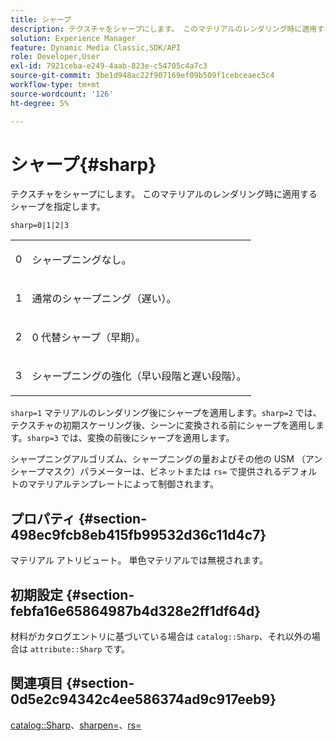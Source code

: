 ```yaml
---
title: シャープ
description: テクスチャをシャープにします。 このマテリアルのレンダリング時に適用するシャープを指定します。
solution: Experience Manager
feature: Dynamic Media Classic,SDK/API
role: Developer,User
exl-id: 7921ceba-e249-4aab-823e-c54705c4a7c3
source-git-commit: 3be1d948ac22f907169ef09b509f1cebceaec5c4
workflow-type: tm+mt
source-wordcount: '126'
ht-degree: 5%

---
```


# シャープ{#sharp}

テクスチャをシャープにします。 このマテリアルのレンダリング時に適用するシャープを指定します。

`sharp=0|1|2|3`

<table id="simpletable_04B4EAA7CE7D4ED48A61A50CD001388F"> 
 <tr class="strow"> 
  <td class="stentry"> <p>0 </p> </td> 
  <td class="stentry"> <p>シャープニングなし。 </p> </td> 
 </tr> 
 <tr class="strow"> 
  <td class="stentry"> <p>1 </p> </td> 
  <td class="stentry"> <p>通常のシャープニング（遅い）。 </p> </td> 
 </tr> 
 <tr class="strow"> 
  <td class="stentry"> <p>2 </p> </td> 
  <td class="stentry"> <p>0 代替シャープ（早期）。 </p> </td> 
 </tr> 
 <tr class="strow"> 
  <td class="stentry"> <p>3 </p> </td> 
  <td class="stentry"> <p>シャープニングの強化（早い段階と遅い段階）。 </p> </td> 
 </tr> 
</table>

`sharp=1` マテリアルのレンダリング後にシャープを適用します。`sharp=2` では、テクスチャの初期スケーリング後、シーンに変換される前にシャープを適用します。`sharp=3` では、変換の前後にシャープを適用します。

シャープニングアルゴリズム、シャープニングの量およびその他の USM （アンシャープマスク）パラメーターは、ビネットまたは `rs=` で提供されるデフォルトのマテリアルテンプレートによって制御されます。

## プロパティ {#section-498ec9fcb8eb415fb99532d36c11d4c7}

マテリアル アトリビュート。 単色マテリアルでは無視されます。

## 初期設定 {#section-febfa16e65864987b4d328e2ff1df64d}

材料がカタログエントリに基づいている場合は `catalog::Sharp`、それ以外の場合は `attribute::Sharp` です。

## 関連項目 {#section-0d5e2c94342c4ee586374ad9c917eeb9}

[catalog::Sharp](../../../../../ir-api/material-cat/image-rendering-api-ref/c-ir-material-catalog/c-ir-material-data-reference/r-ir-sharp-dataref.md#reference-f79a14bd52474dfd8495115d398a30d0)、[sharpen=](../../../../../ir-api/http-protocol/image-rendering-api-ref/c-ir-http-protocol-ref/c-ir-http-protocol-command-reference/r-ir-http-sharpen.md#reference-13034d22d176483cb99ccafc2a4f6a6e)、[rs=](../../../../../ir-api/http-protocol/image-rendering-api-ref/c-ir-http-protocol-ref/c-ir-http-protocol-command-reference/r-ir-rs.md#reference-d20cefaaa6cd4f449d1591c87959b4cf)
